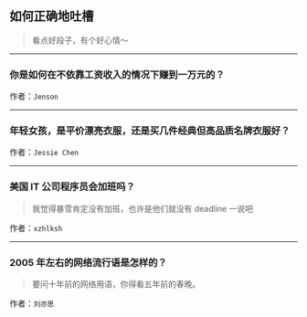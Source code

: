 ## 如何正确地吐槽

> 看点好段子，有个好心情～


 
---

### 你是如何在不依靠工资收入的情况下赚到一万元的？

> 


作者：`Jenson`

---

### 年轻女孩，是平价漂亮衣服，还是买几件经典但高品质名牌衣服好？

> 


作者：`Jessie Chen`

---

### 美国 IT 公司程序员会加班吗？

> 我觉得暴雪肯定没有加班，也许是他们就没有 deadline 一说吧


作者：`xzhlksh`

---

### 2005 年左右的网络流行语是怎样的？

> 要问十年前的网络用语，你得看五年前的春晚。


作者：`刘亦思`
